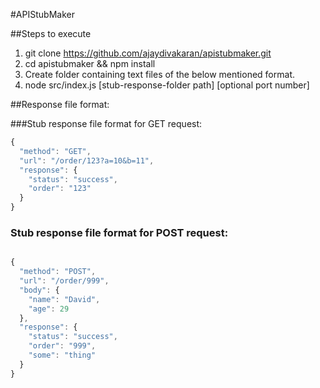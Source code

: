 #APIStubMaker


##Steps to execute
1. git clone https://github.com/ajaydivakaran/apistubmaker.git
2. cd apistubmaker && npm install
3. Create folder containing text files of the below mentioned format.
4. node src/index.js [stub-response-folder path] [optional port number] 

##Response file format:

###Stub response file format for GET request:

```javascript
{
  "method": "GET",
  "url": "/order/123?a=10&b=11",
  "response": {
    "status": "success",
    "order": "123"
  }
}
```
### Stub response file format for POST request:

```javascript

{
  "method": "POST",
  "url": "/order/999",
  "body": {
    "name": "David",
    "age": 29
  },
  "response": {
    "status": "success",
    "order": "999",
    "some": "thing"
  }
}
```